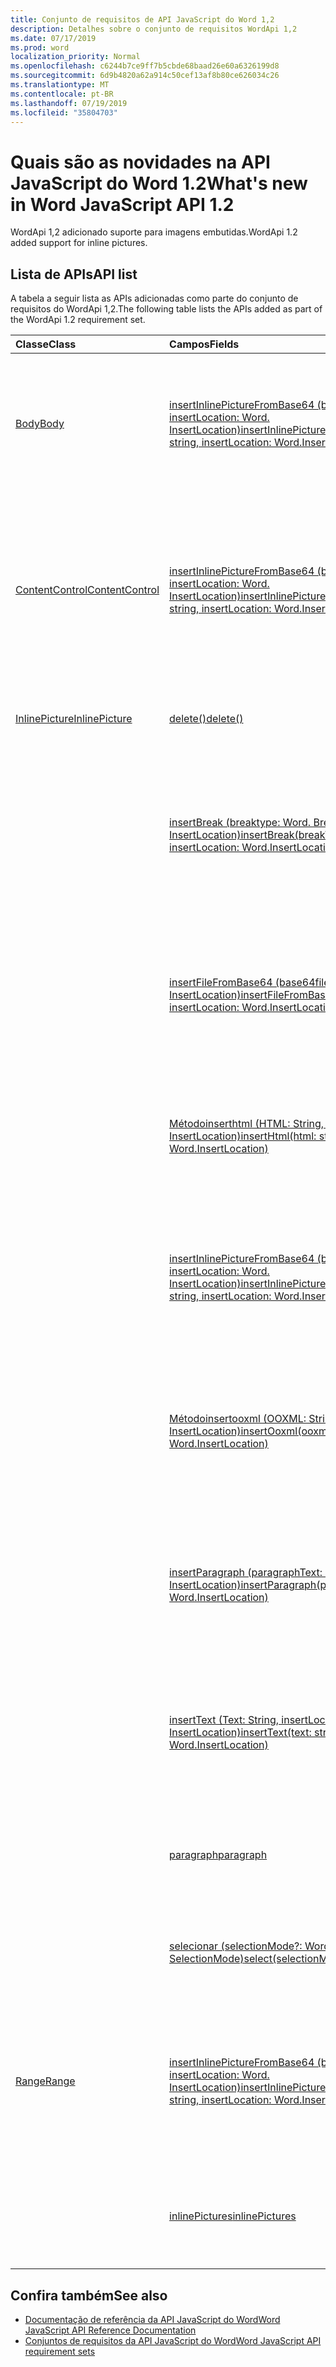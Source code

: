 ```yaml
---
title: Conjunto de requisitos de API JavaScript do Word 1,2
description: Detalhes sobre o conjunto de requisitos WordApi 1,2
ms.date: 07/17/2019
ms.prod: word
localization_priority: Normal
ms.openlocfilehash: c6244b7ce9ff7b5cbde68baad26e60a6326199d8
ms.sourcegitcommit: 6d9b4820a62a914c50cef13af8b80ce626034c26
ms.translationtype: MT
ms.contentlocale: pt-BR
ms.lasthandoff: 07/19/2019
ms.locfileid: "35804703"
---
```

# <a name="whats-new-in-word-javascript-api-12"></a><span data-ttu-id="03b41-103">Quais são as novidades na API JavaScript do Word 1.2</span><span class="sxs-lookup"><span data-stu-id="03b41-103">What's new in Word JavaScript API 1.2</span></span>

<span data-ttu-id="03b41-104">WordApi 1,2 adicionado suporte para imagens embutidas.</span><span class="sxs-lookup"><span data-stu-id="03b41-104">WordApi 1.2 added support for inline pictures.</span></span>

## <a name="api-list"></a><span data-ttu-id="03b41-105">Lista de APIs</span><span class="sxs-lookup"><span data-stu-id="03b41-105">API list</span></span>

<span data-ttu-id="03b41-106">A tabela a seguir lista as APIs adicionadas como parte do conjunto de requisitos do WordApi 1,2.</span><span class="sxs-lookup"><span data-stu-id="03b41-106">The following table lists the APIs added as part of the WordApi 1.2 requirement set.</span></span>

| <span data-ttu-id="03b41-107">Classe</span><span class="sxs-lookup"><span data-stu-id="03b41-107">Class</span></span> | <span data-ttu-id="03b41-108">Campos</span><span class="sxs-lookup"><span data-stu-id="03b41-108">Fields</span></span> | <span data-ttu-id="03b41-109">Descrição</span><span class="sxs-lookup"><span data-stu-id="03b41-109">Description</span></span> |
|:---|:---|:---|
|[<span data-ttu-id="03b41-110">Body</span><span class="sxs-lookup"><span data-stu-id="03b41-110">Body</span></span>](/javascript/api/word/word.body)|[<span data-ttu-id="03b41-111">insertInlinePictureFromBase64 (base64EncodedImage: String, insertLocation: Word. InsertLocation)</span><span class="sxs-lookup"><span data-stu-id="03b41-111">insertInlinePictureFromBase64(base64EncodedImage: string, insertLocation: Word.InsertLocation)</span></span>](/javascript/api/word/word.body#insertinlinepicturefrombase64-base64encodedimage--insertlocation-)|<span data-ttu-id="03b41-112">Insere uma imagem no corpo, no local especificado.</span><span class="sxs-lookup"><span data-stu-id="03b41-112">Inserts a picture into the body at the specified location.</span></span> <span data-ttu-id="03b41-113">O valor de insertLocation pode ser 'Start' ou 'End'.</span><span class="sxs-lookup"><span data-stu-id="03b41-113">The insertLocation value can be 'Start' or 'End'.</span></span>|
|[<span data-ttu-id="03b41-114">ContentControl</span><span class="sxs-lookup"><span data-stu-id="03b41-114">ContentControl</span></span>](/javascript/api/word/word.contentcontrol)|[<span data-ttu-id="03b41-115">insertInlinePictureFromBase64 (base64EncodedImage: String, insertLocation: Word. InsertLocation)</span><span class="sxs-lookup"><span data-stu-id="03b41-115">insertInlinePictureFromBase64(base64EncodedImage: string, insertLocation: Word.InsertLocation)</span></span>](/javascript/api/word/word.contentcontrol#insertinlinepicturefrombase64-base64encodedimage--insertlocation-)|<span data-ttu-id="03b41-116">Insere uma imagem embutida no local especificado dentro do controle de conteúdo.</span><span class="sxs-lookup"><span data-stu-id="03b41-116">Inserts an inline picture into the content control at the specified location.</span></span> <span data-ttu-id="03b41-117">O valor de insertLocation pode ser 'Replace', 'Start' ou 'End'.</span><span class="sxs-lookup"><span data-stu-id="03b41-117">The insertLocation value can be 'Replace', 'Start', or 'End'.</span></span>|
|[<span data-ttu-id="03b41-118">InlinePicture</span><span class="sxs-lookup"><span data-stu-id="03b41-118">InlinePicture</span></span>](/javascript/api/word/word.inlinepicture)|[<span data-ttu-id="03b41-119">delete()</span><span class="sxs-lookup"><span data-stu-id="03b41-119">delete()</span></span>](/javascript/api/word/word.inlinepicture#delete--)|<span data-ttu-id="03b41-120">Exclui a imagem embutida do documento.</span><span class="sxs-lookup"><span data-stu-id="03b41-120">Deletes the inline picture from the document.</span></span>|
||[<span data-ttu-id="03b41-121">insertBreak (breaktype: Word. Breaktype, insertLocation: Word. InsertLocation)</span><span class="sxs-lookup"><span data-stu-id="03b41-121">insertBreak(breakType: Word.BreakType, insertLocation: Word.InsertLocation)</span></span>](/javascript/api/word/word.inlinepicture#insertbreak-breaktype--insertlocation-)|<span data-ttu-id="03b41-122">Insere uma quebra no local especificado no documento principal.</span><span class="sxs-lookup"><span data-stu-id="03b41-122">Inserts a break at the specified location in the main document.</span></span> <span data-ttu-id="03b41-123">O valor de insertLocation pode ser 'Before' ou 'After'.</span><span class="sxs-lookup"><span data-stu-id="03b41-123">The insertLocation value can be 'Before' or 'After'.</span></span>|
||[<span data-ttu-id="03b41-124">insertFileFromBase64 (base64file: String, insertLocation: Word. InsertLocation)</span><span class="sxs-lookup"><span data-stu-id="03b41-124">insertFileFromBase64(base64File: string, insertLocation: Word.InsertLocation)</span></span>](/javascript/api/word/word.inlinepicture#insertfilefrombase64-base64file--insertlocation-)|<span data-ttu-id="03b41-125">Insere um documento no local especificado.</span><span class="sxs-lookup"><span data-stu-id="03b41-125">Inserts a document at the specified location.</span></span> <span data-ttu-id="03b41-126">O valor de insertLocation pode ser 'Before' ou 'After'.</span><span class="sxs-lookup"><span data-stu-id="03b41-126">The insertLocation value can be 'Before' or 'After'.</span></span>|
||[<span data-ttu-id="03b41-127">Métodoinserthtml (HTML: String, insertLocation: Word. InsertLocation)</span><span class="sxs-lookup"><span data-stu-id="03b41-127">insertHtml(html: string, insertLocation: Word.InsertLocation)</span></span>](/javascript/api/word/word.inlinepicture#inserthtml-html--insertlocation-)|<span data-ttu-id="03b41-128">Insere HTML no local especificado.</span><span class="sxs-lookup"><span data-stu-id="03b41-128">Inserts HTML at the specified location.</span></span> <span data-ttu-id="03b41-129">O valor de insertLocation pode ser 'Before' ou 'After'.</span><span class="sxs-lookup"><span data-stu-id="03b41-129">The insertLocation value can be 'Before' or 'After'.</span></span>|
||[<span data-ttu-id="03b41-130">insertInlinePictureFromBase64 (base64EncodedImage: String, insertLocation: Word. InsertLocation)</span><span class="sxs-lookup"><span data-stu-id="03b41-130">insertInlinePictureFromBase64(base64EncodedImage: string, insertLocation: Word.InsertLocation)</span></span>](/javascript/api/word/word.inlinepicture#insertinlinepicturefrombase64-base64encodedimage--insertlocation-)|<span data-ttu-id="03b41-131">Insere uma imagem embutida no local especificado.</span><span class="sxs-lookup"><span data-stu-id="03b41-131">Inserts an inline picture at the specified location.</span></span> <span data-ttu-id="03b41-132">O valor insertLocation pode ser ' replace ', ' before ' ou ' after '.</span><span class="sxs-lookup"><span data-stu-id="03b41-132">The insertLocation value can be 'Replace', 'Before', or 'After'.</span></span>|
||[<span data-ttu-id="03b41-133">Métodoinsertooxml (OOXML: String, insertLocation: Word. InsertLocation)</span><span class="sxs-lookup"><span data-stu-id="03b41-133">insertOoxml(ooxml: string, insertLocation: Word.InsertLocation)</span></span>](/javascript/api/word/word.inlinepicture#insertooxml-ooxml--insertlocation-)|<span data-ttu-id="03b41-134">Insere um formato OOXML no local especificado.</span><span class="sxs-lookup"><span data-stu-id="03b41-134">Inserts OOXML at the specified location.</span></span>  <span data-ttu-id="03b41-135">O valor de insertLocation pode ser 'Before' ou 'After'.</span><span class="sxs-lookup"><span data-stu-id="03b41-135">The insertLocation value can be 'Before' or 'After'.</span></span>|
||[<span data-ttu-id="03b41-136">insertParagraph (paragraphText: String, insertLocation: Word. InsertLocation)</span><span class="sxs-lookup"><span data-stu-id="03b41-136">insertParagraph(paragraphText: string, insertLocation: Word.InsertLocation)</span></span>](/javascript/api/word/word.inlinepicture#insertparagraph-paragraphtext--insertlocation-)|<span data-ttu-id="03b41-137">Insere um parágrafo no local especificado.</span><span class="sxs-lookup"><span data-stu-id="03b41-137">Inserts a paragraph at the specified location.</span></span> <span data-ttu-id="03b41-138">O valor de insertLocation pode ser 'Before' ou 'After'.</span><span class="sxs-lookup"><span data-stu-id="03b41-138">The insertLocation value can be 'Before' or 'After'.</span></span>|
||[<span data-ttu-id="03b41-139">insertText (Text: String, insertLocation: Word. InsertLocation)</span><span class="sxs-lookup"><span data-stu-id="03b41-139">insertText(text: string, insertLocation: Word.InsertLocation)</span></span>](/javascript/api/word/word.inlinepicture#inserttext-text--insertlocation-)|<span data-ttu-id="03b41-140">Insere um texto no local especificado.</span><span class="sxs-lookup"><span data-stu-id="03b41-140">Inserts text at the specified location.</span></span> <span data-ttu-id="03b41-141">O valor de insertLocation pode ser 'Before' ou 'After'.</span><span class="sxs-lookup"><span data-stu-id="03b41-141">The insertLocation value can be 'Before' or 'After'.</span></span>|
||[<span data-ttu-id="03b41-142">paragraph</span><span class="sxs-lookup"><span data-stu-id="03b41-142">paragraph</span></span>](/javascript/api/word/word.inlinepicture#paragraph)|<span data-ttu-id="03b41-143">Obtém o parágrafo pai que inclui a imagem embutida.</span><span class="sxs-lookup"><span data-stu-id="03b41-143">Gets the parent paragraph that contains the inline image.</span></span> <span data-ttu-id="03b41-144">Somente leitura.</span><span class="sxs-lookup"><span data-stu-id="03b41-144">Read-only.</span></span>|
||[<span data-ttu-id="03b41-145">selecionar (selectionMode?: Word. SelectionMode)</span><span class="sxs-lookup"><span data-stu-id="03b41-145">select(selectionMode?: Word.SelectionMode)</span></span>](/javascript/api/word/word.inlinepicture#select-selectionmode-)|<span data-ttu-id="03b41-146">Seleciona a imagem embutida.</span><span class="sxs-lookup"><span data-stu-id="03b41-146">Selects the inline picture.</span></span> <span data-ttu-id="03b41-147">Isso faz com que o Word role até a seleção.</span><span class="sxs-lookup"><span data-stu-id="03b41-147">This causes Word to scroll to the selection.</span></span>|
|[<span data-ttu-id="03b41-148">Range</span><span class="sxs-lookup"><span data-stu-id="03b41-148">Range</span></span>](/javascript/api/word/word.range)|[<span data-ttu-id="03b41-149">insertInlinePictureFromBase64 (base64EncodedImage: String, insertLocation: Word. InsertLocation)</span><span class="sxs-lookup"><span data-stu-id="03b41-149">insertInlinePictureFromBase64(base64EncodedImage: string, insertLocation: Word.InsertLocation)</span></span>](/javascript/api/word/word.range#insertinlinepicturefrombase64-base64encodedimage--insertlocation-)|<span data-ttu-id="03b41-150">Insere uma imagem no local especificado.</span><span class="sxs-lookup"><span data-stu-id="03b41-150">Inserts a picture at the specified location.</span></span> <span data-ttu-id="03b41-151">O valor insertLocation pode ser ' replace ', ' Start ', ' End ', ' before ' ou ' after '.</span><span class="sxs-lookup"><span data-stu-id="03b41-151">The insertLocation value can be 'Replace', 'Start', 'End', 'Before', or 'After'.</span></span>|
||[<span data-ttu-id="03b41-152">inlinePictures</span><span class="sxs-lookup"><span data-stu-id="03b41-152">inlinePictures</span></span>](/javascript/api/word/word.range#inlinepictures)|<span data-ttu-id="03b41-153">Obtém a coleção de objetos de imagem embutida presentes no intervalo.</span><span class="sxs-lookup"><span data-stu-id="03b41-153">Gets the collection of inline picture objects in the range.</span></span> <span data-ttu-id="03b41-154">Somente leitura.</span><span class="sxs-lookup"><span data-stu-id="03b41-154">Read-only.</span></span>|

## <a name="see-also"></a><span data-ttu-id="03b41-155">Confira também</span><span class="sxs-lookup"><span data-stu-id="03b41-155">See also</span></span>

- [<span data-ttu-id="03b41-156">Documentação de referência da API JavaScript do Word</span><span class="sxs-lookup"><span data-stu-id="03b41-156">Word JavaScript API Reference Documentation</span></span>](/javascript/api/word)
- [<span data-ttu-id="03b41-157">Conjuntos de requisitos da API JavaScript do Word</span><span class="sxs-lookup"><span data-stu-id="03b41-157">Word JavaScript API requirement sets</span></span>](word-api-requirement-sets.md)
